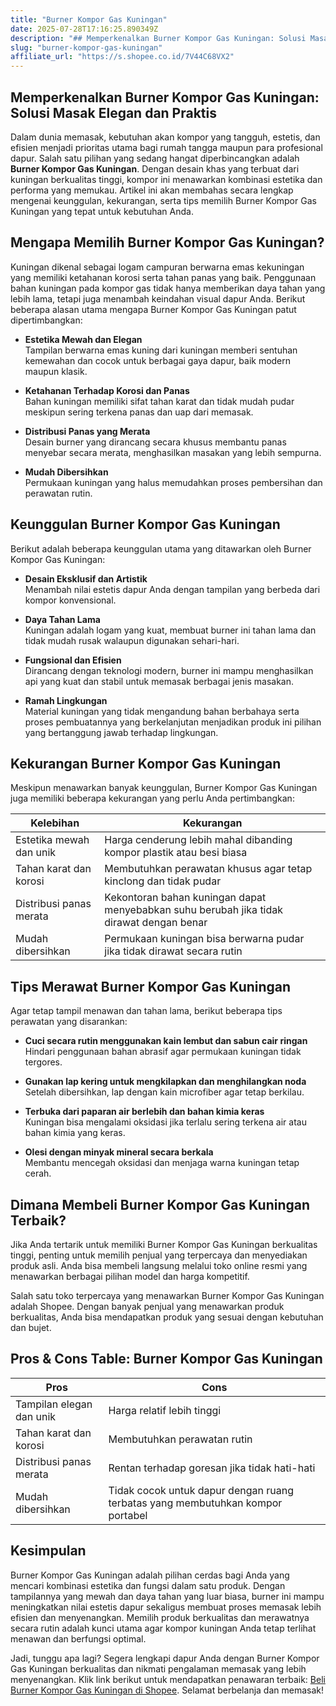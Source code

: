 ```yaml
---
title: "Burner Kompor Gas Kuningan"
date: 2025-07-28T17:16:25.890349Z
description: "## Memperkenalkan Burner Kompor Gas Kuningan: Solusi Masak Elegan dan Praktis..."
slug: "burner-kompor-gas-kuningan"
affiliate_url: "https://s.shopee.co.id/7V44C68VX2"
---
```

## Memperkenalkan Burner Kompor Gas Kuningan: Solusi Masak Elegan dan Praktis

Dalam dunia memasak, kebutuhan akan kompor yang tangguh, estetis, dan efisien menjadi prioritas utama bagi rumah tangga maupun para profesional dapur. Salah satu pilihan yang sedang hangat diperbincangkan adalah **Burner Kompor Gas Kuningan**. Dengan desain khas yang terbuat dari kuningan berkualitas tinggi, kompor ini menawarkan kombinasi estetika dan performa yang memukau. Artikel ini akan membahas secara lengkap mengenai keunggulan, kekurangan, serta tips memilih Burner Kompor Gas Kuningan yang tepat untuk kebutuhan Anda.

## Mengapa Memilih Burner Kompor Gas Kuningan?

Kuningan dikenal sebagai logam campuran berwarna emas kekuningan yang memiliki ketahanan korosi serta tahan panas yang baik. Penggunaan bahan kuningan pada kompor gas tidak hanya memberikan daya tahan yang lebih lama, tetapi juga menambah keindahan visual dapur Anda. Berikut beberapa alasan utama mengapa Burner Kompor Gas Kuningan patut dipertimbangkan:

- **Estetika Mewah dan Elegan**  
  Tampilan berwarna emas kuning dari kuningan memberi sentuhan kemewahan dan cocok untuk berbagai gaya dapur, baik modern maupun klasik.

- **Ketahanan Terhadap Korosi dan Panas**  
  Bahan kuningan memiliki sifat tahan karat dan tidak mudah pudar meskipun sering terkena panas dan uap dari memasak.

- **Distribusi Panas yang Merata**  
  Desain burner yang dirancang secara khusus membantu panas menyebar secara merata, menghasilkan masakan yang lebih sempurna.

- **Mudah Dibersihkan**  
  Permukaan kuningan yang halus memudahkan proses pembersihan dan perawatan rutin.

## Keunggulan Burner Kompor Gas Kuningan

Berikut adalah beberapa keunggulan utama yang ditawarkan oleh Burner Kompor Gas Kuningan:

- **Desain Eksklusif dan Artistik**  
  Menambah nilai estetis dapur Anda dengan tampilan yang berbeda dari kompor konvensional.

- **Daya Tahan Lama**  
  Kuningan adalah logam yang kuat, membuat burner ini tahan lama dan tidak mudah rusak walaupun digunakan sehari-hari.

- **Fungsional dan Efisien**  
  Dirancang dengan teknologi modern, burner ini mampu menghasilkan api yang kuat dan stabil untuk memasak berbagai jenis masakan.

- **Ramah Lingkungan**  
  Material kuningan yang tidak mengandung bahan berbahaya serta proses pembuatannya yang berkelanjutan menjadikan produk ini pilihan yang bertanggung jawab terhadap lingkungan.

## Kekurangan Burner Kompor Gas Kuningan

Meskipun menawarkan banyak keunggulan, Burner Kompor Gas Kuningan juga memiliki beberapa kekurangan yang perlu Anda pertimbangkan:

| Kelebihan | Kekurangan |
|---|---|
| Estetika mewah dan unik | Harga cenderung lebih mahal dibanding kompor plastik atau besi biasa |
| Tahan karat dan korosi | Membutuhkan perawatan khusus agar tetap kinclong dan tidak pudar |
| Distribusi panas merata | Kekontoran bahan kuningan dapat menyebabkan suhu berubah jika tidak dirawat dengan benar |
| Mudah dibersihkan | Permukaan kuningan bisa berwarna pudar jika tidak dirawat secara rutin |

## Tips Merawat Burner Kompor Gas Kuningan

Agar tetap tampil menawan dan tahan lama, berikut beberapa tips perawatan yang disarankan:

- **Cuci secara rutin menggunakan kain lembut dan sabun cair ringan**  
  Hindari penggunaan bahan abrasif agar permukaan kuningan tidak tergores.

- **Gunakan lap kering untuk mengkilapkan dan menghilangkan noda**  
  Setelah dibersihkan, lap dengan kain microfiber agar tetap berkilau.

- **Terbuka dari paparan air berlebih dan bahan kimia keras**  
  Kuningan bisa mengalami oksidasi jika terlalu sering terkena air atau bahan kimia yang keras.

- **Olesi dengan minyak mineral secara berkala**  
  Membantu mencegah oksidasi dan menjaga warna kuningan tetap cerah.

## Dimana Membeli Burner Kompor Gas Kuningan Terbaik?

Jika Anda tertarik untuk memiliki Burner Kompor Gas Kuningan berkualitas tinggi, penting untuk memilih penjual yang terpercaya dan menyediakan produk asli. Anda bisa membeli langsung melalui toko online resmi yang menawarkan berbagai pilihan model dan harga kompetitif.

Salah satu toko terpercaya yang menawarkan Burner Kompor Gas Kuningan adalah Shopee. Dengan banyak penjual yang menawarkan produk berkualitas, Anda bisa mendapatkan produk yang sesuai dengan kebutuhan dan bujet.

## Pros & Cons Table: Burner Kompor Gas Kuningan

| **Pros** | **Cons** |
|---|---|
| Tampilan elegan dan unik | Harga relatif lebih tinggi |
| Tahan karat dan korosi | Membutuhkan perawatan rutin |
| Distribusi panas merata | Rentan terhadap goresan jika tidak hati-hati |
| Mudah dibersihkan | Tidak cocok untuk dapur dengan ruang terbatas yang membutuhkan kompor portabel |

## Kesimpulan

Burner Kompor Gas Kuningan adalah pilihan cerdas bagi Anda yang mencari kombinasi estetika dan fungsi dalam satu produk. Dengan tampilannya yang mewah dan daya tahan yang luar biasa, burner ini mampu meningkatkan nilai estetis dapur sekaligus membuat proses memasak lebih efisien dan menyenangkan. Memilih produk berkualitas dan merawatnya secara rutin adalah kunci utama agar kompor kuningan Anda tetap terlihat menawan dan berfungsi optimal.

Jadi, tunggu apa lagi? Segera lengkapi dapur Anda dengan Burner Kompor Gas Kuningan berkualitas dan nikmati pengalaman memasak yang lebih menyenangkan. Klik link berikut untuk mendapatkan penawaran terbaik: [Beli Burner Kompor Gas Kuningan di Shopee](https://s.shopee.co.id/7V44C68VX2). Selamat berbelanja dan memasak!